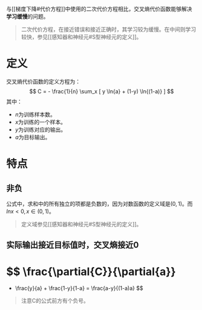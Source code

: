 与[[梯度下降#代价方程]]中使用的二次代价方程相比，交叉熵代价函数能够解决**学习缓慢**的问题。
> 二次代价方程，在接近错误和接近正确时，其学习较为缓慢。在中间则学习较快，参见[[感知器和神经元#S型神经元的定义]]。
# 定义
交叉熵代价函数的定义方程为：
$$
C = - \frac{1}{n} 
\sum_x 
[
y \ln{a} + (1-y) \ln{(1-a)}
]
$$
其中：
- $n$为训练样本数。
- $x$为训练的一个样本。
- $y$为训练对应的输出。
- $a$为目标输出。
# 特点
## 非负
公式中，求和中的所有独立的项都是负数的，因为对数函数的定义域是$(0,1)$。而$ln{x} < 0, x \in (0,1)$。
> 定义域参见[[感知器和神经元#S型神经元的定义]]。
## 实际输出接近目标值时，交叉熵接近0
$$
\frac{\partial{C}}{\partial{a}}
=
- \frac{y}{a} + \frac{1-y}{1-a}
=
\frac{a-y}{(1-a)a}
$$
> 注意C的公式前方有个负号。

